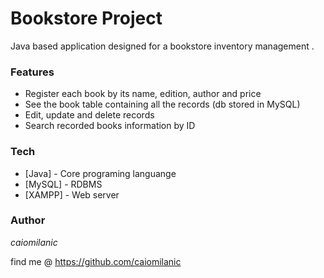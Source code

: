 # Bookstore Project

Java based application designed for a bookstore inventory management .

### Features

- Register each book by its name, edition, author and price
- See the book table containing all the records (db stored in MySQL)
- Edit, update and delete records
- Search recorded books information by ID

### Tech

- [Java] - Core programing languange
- [MySQL] - RDBMS
- [XAMPP] - Web server

### Author

*caiomilanic*

find me @ https://github.com/caiomilanic
